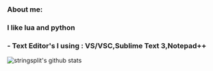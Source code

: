 ### About me:
### I like lua and python
### - Text Editor's I using : VS/VSC,Sublime Text 3,Notepad++

![stringsplit's github stats](https://github-readme-stats.vercel.app/api?username=stringsplit&count_private=true&theme=tokyonight&hide=contribs,prs)
